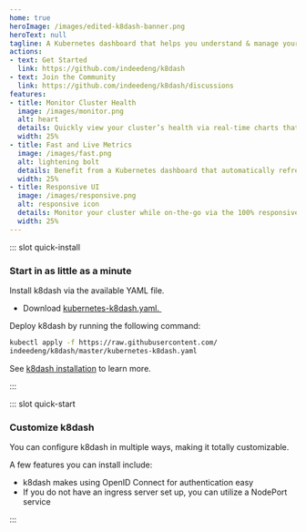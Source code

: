 ```yaml
---
home: true
heroImage: /images/edited-k8dash-banner.png
heroText: null
tagline: A Kubernetes dashboard that helps you understand & manage your cluster at a glance.
actions:
- text: Get Started
  link: https://github.com/indeedeng/k8dash 
- text: Join the Community
  link: https://github.com/indeedeng/k8dash/discussions 
features:
- title: Monitor Cluster Health
  image: /images/monitor.png
  alt: heart
  details: Quickly view your cluster’s health via real-time charts that help you track poorly performing resources.
  width: 25%
- title: Fast and Live Metrics
  image: /images/fast.png
  alt: lightening bolt
  details: Benefit from a Kubernetes dashboard that automatically refreshes and updates in real time.
  width: 25%
- title: Responsive UI
  image: /images/responsive.png
  alt: responsive icon
  details: Monitor your cluster while on-the-go via the 100% responsive UI that runs on your phone or tablet.
  width: 25%
---
```

::: slot quick-install

### Start in as little as a minute

Install k8dash via the available YAML file.

* Download [kubernetes-k8dash.yaml.&nbsp;](https://raw.githubusercontent.com/herbrandson/k8dash/master/kubernetes-k8dash.yaml)

Deploy k8dash by running the following command:

```sh
kubectl apply -f https://raw.githubusercontent.com/
indeedeng/k8dash/master/kubernetes-k8dash.yaml

```

See [k8dash installation](/install/) to learn more. 

:::

::: slot quick-start

### Customize k8dash

You can configure k8dash in multiple ways, making it totally customizable. 

A few features you can install include: 

- k8dash makes using OpenID Connect for authentication easy 
- If you do not have an ingress server set up, you can utilize a NodePort service

:::


